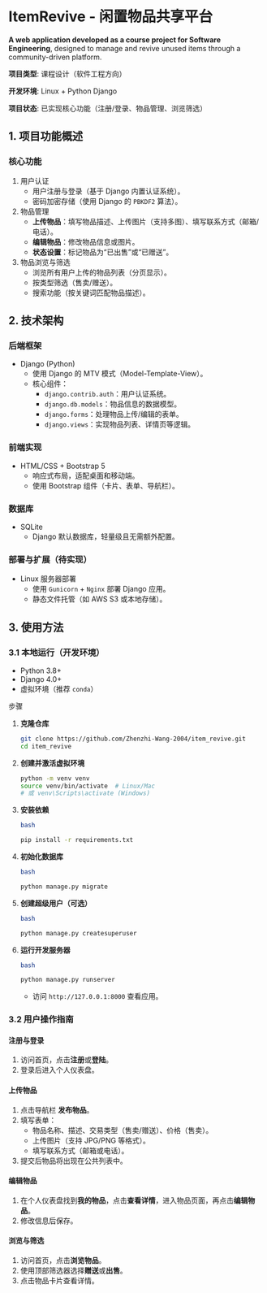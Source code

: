 



# ItemRevive - 闲置物品共享平台

**A web application developed as a course project for Software Engineering**, designed to manage and revive unused items through a community-driven platform.

**项目类型**: 课程设计（软件工程方向）

**开发环境**: Linux + Python Django

**项目状态**: 已实现核心功能（注册/登录、物品管理、浏览筛选）



## 1. 项目功能概述

### **核心功能**

1. 用户认证
   - 用户注册与登录（基于 Django 内置认证系统）。
   - 密码加密存储（使用 Django 的 `PBKDF2` 算法）。
2. 物品管理
   - **上传物品**：填写物品描述、上传图片（支持多图）、填写联系方式（邮箱/电话）。
   - **编辑物品**：修改物品信息或图片。
   - **状态设置**：标记物品为“已出售”或“已赠送”。
3. 物品浏览与筛选
   - 浏览所有用户上传的物品列表（分页显示）。
   - 按类型筛选（售卖/赠送）。
   - 搜索功能（按关键词匹配物品描述）。



## 2. 技术架构

### 后端框架

- Django (Python)
  - 使用 Django 的 MTV 模式（Model-Template-View）。
  - 核心组件：
    - `django.contrib.auth`：用户认证系统。
    - `django.db.models`：物品信息的数据模型。
    - `django.forms`：处理物品上传/编辑的表单。
    - `django.views`：实现物品列表、详情页等逻辑。

### 前端实现

- HTML/CSS + Bootstrap 5
  - 响应式布局，适配桌面和移动端。
  - 使用 Bootstrap 组件（卡片、表单、导航栏）。

### 数据库

- SQLite
  - Django 默认数据库，轻量级且无需额外配置。

### 部署与扩展（待实现）

- Linux 服务器部署
  - 使用 `Gunicorn` + `Nginx` 部署 Django 应用。
  - 静态文件托管（如 AWS S3 或本地存储）。



## **3. 使用方法**

### 3.1 本地运行（开发环境）

- Python 3.8+
- Django 4.0+
- 虚拟环境（推荐 `conda`）

步骤

1. **克隆仓库**

   ```bash
   git clone https://github.com/Zhenzhi-Wang-2004/item_revive.git
   cd item_revive
   ```

2. **创建并激活虚拟环境**

   ```bash
   python -m venv venv
   source venv/bin/activate  # Linux/Mac
   # 或 venv\Scripts\activate (Windows)
   ```

3. **安装依赖**

   ```bash
   bash
   
   pip install -r requirements.txt
   ```

4. **初始化数据库**

   ```bash
   bash
   
   python manage.py migrate
   ```

5. **创建超级用户（可选）**

   ```bash
   bash
   
   python manage.py createsuperuser
   ```

6. **运行开发服务器**

   ```bash
   bash
   
   python manage.py runserver
   ```

   - 访问 `http://127.0.0.1:8000` 查看应用。



### 3.2 用户操作指南

#### 注册与登录

1. 访问首页，点击**注册**或**登陆**。
2. 登录后进入个人仪表盘。

#### 上传物品

1. 点击导航栏 **发布物品**。
2. 填写表单：
   - 物品名称、描述、交易类型（售卖/赠送）、价格（售卖）。
   - 上传图片（支持 JPG/PNG 等格式）。
   - 填写联系方式（邮箱或电话）。
3. 提交后物品将出现在公共列表中。

#### 编辑物品

1. 在个人仪表盘找到**我的物品**，点击**查看详情**，进入物品页面，再点击**编辑物品**。
2. 修改信息后保存。

#### 浏览与筛选

1. 访问首页，点击**浏览物品**。
2. 使用顶部筛选器选择**赠送**或**出售**。
3. 点击物品卡片查看详情。
